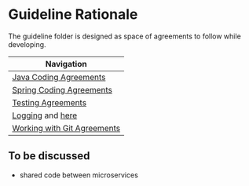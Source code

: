 # Guideline Rationale
The guideline folder is designed as space of agreements to follow while developing.

| Navigation                                                   |
|--------------------------------------------------------------|
| [Java Coding Agreements](./Java-Coding.md)                   |
| [Spring Coding Agreements](./Spring-Coding.md)               |
| [Testing Agreements](./Testing.md)                           |
| [Logging](./Java-Coding.md#Logging) and [here](./Logging.md) |
| [Working with Git Agreements](./Version-Control-System.md)   |

## To be discussed

- shared code between microservices
